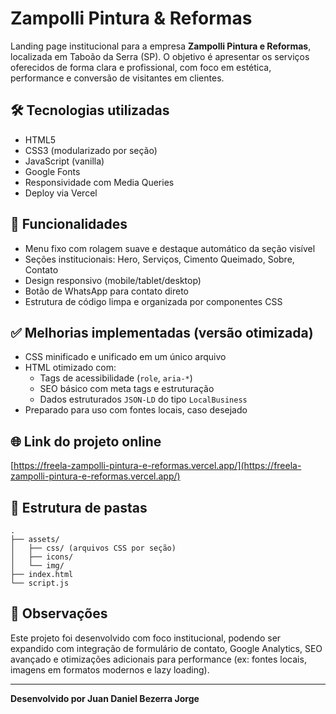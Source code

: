 # Zampolli Pintura & Reformas

Landing page institucional para a empresa **Zampolli Pintura e Reformas**, localizada em Taboão da Serra (SP). O objetivo é apresentar os serviços oferecidos de forma clara e profissional, com foco em estética, performance e conversão de visitantes em clientes.

## 🛠️ Tecnologias utilizadas

- HTML5
- CSS3 (modularizado por seção)
- JavaScript (vanilla)
- Google Fonts
- Responsividade com Media Queries
- Deploy via Vercel

## 📄 Funcionalidades

- Menu fixo com rolagem suave e destaque automático da seção visível
- Seções institucionais: Hero, Serviços, Cimento Queimado, Sobre, Contato
- Design responsivo (mobile/tablet/desktop)
- Botão de WhatsApp para contato direto
- Estrutura de código limpa e organizada por componentes CSS

## ✅ Melhorias implementadas (versão otimizada)

- CSS minificado e unificado em um único arquivo
- HTML otimizado com:
  - Tags de acessibilidade (`role`, `aria-*`)
  - SEO básico com meta tags e estruturação
  - Dados estruturados `JSON-LD` do tipo `LocalBusiness`
- Preparado para uso com fontes locais, caso desejado

## 🌐 Link do projeto online

[https://freela-zampolli-pintura-e-reformas.vercel.app/](https://freela-zampolli-pintura-e-reformas.vercel.app/)

## 📂 Estrutura de pastas

```
.
├── assets/
│   ├── css/ (arquivos CSS por seção)
│   ├── icons/
│   └── img/
├── index.html
└── script.js
```

## 📌 Observações

Este projeto foi desenvolvido com foco institucional, podendo ser expandido com integração de formulário de contato, Google Analytics, SEO avançado e otimizações adicionais para performance (ex: fontes locais, imagens em formatos modernos e lazy loading).

---

**Desenvolvido por Juan Daniel Bezerra Jorge**
